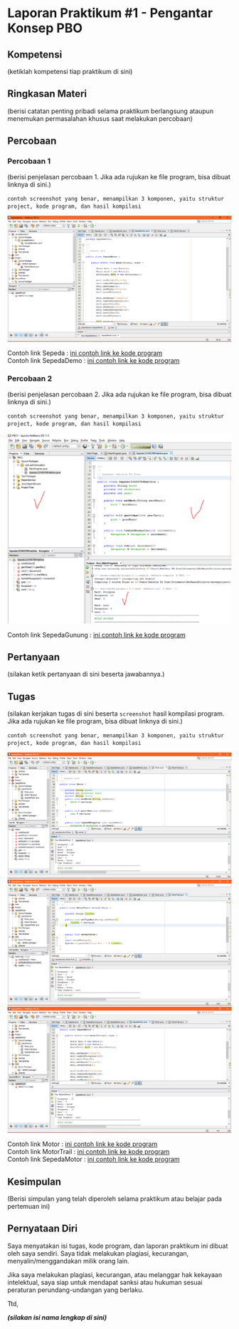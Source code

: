 # Laporan Praktikum #1 - Pengantar Konsep PBO

## Kompetensi

(ketiklah kompetensi tiap praktikum di sini)

## Ringkasan Materi

(berisi catatan penting pribadi selama praktikum berlangsung ataupun menemukan permasalahan khusus saat melakukan percobaan)

## Percobaan

### Percobaan 1

(berisi penjelasan percobaan 1. Jika ada rujukan ke file program, bisa dibuat linknya di sini.)

`contoh screenshot yang benar, menampilkan 3 komponen, yaitu struktur project, kode program, dan hasil kompilasi`

![contoh screenshot](img/ss1.png)

Contoh link Sepeda : [ini contoh link ke kode program](../../src/1_Pengantar_Konsep_PBO/Sepeda.java)<br>
Contoh link SepedaDemo : [ini contoh link ke kode program](../../src/1_Pengantar_Konsep_PBO/SepedaDemo.java)

### Percobaan 2

(berisi penjelasan percobaan 2. Jika ada rujukan ke file program, bisa dibuat linknya di sini.)

`contoh screenshot yang benar, menampilkan 3 komponen, yaitu struktur project, kode program, dan hasil kompilasi`

![contoh screenshot](img/contoh-schot1.PNG)

Contoh link SepedaGunung : [ini contoh link ke kode program](../../src/1_Pengantar_Konsep_PBO/SepedaGunung.java)

## Pertanyaan

(silakan ketik pertanyaan di sini beserta jawabannya.)

## Tugas

(silakan kerjakan tugas di sini beserta `screenshot` hasil kompilasi program. Jika ada rujukan ke file program, bisa dibuat linknya di sini.)

`contoh screenshot yang benar, menampilkan 3 komponen, yaitu struktur project, kode program, dan hasil kompilasi`

![screenshot motor.java](img/motor.png)<br>
![screenshot MotorTrail.java](img/MotorTrail.png)<br>
![screenshot SepedaMotor.java](img/SepedaMotor.png)

Contoh link Motor : [ini contoh link ke kode program](../../src/1_Pengantar_Konsep_PBO/Motor.java)<br>
Contoh link MotorTrail : [ini contoh link ke kode program](../../src/1_Pengantar_Konsep_PBO/MotorTrail.java)<br>
Contoh link SepedaMotor : [ini contoh link ke kode program](../../src/1_Pengantar_Konsep_PBO/SepedaMotor.java)



## Kesimpulan

(Berisi simpulan yang telah diperoleh selama praktikum atau belajar pada pertemuan ini)

## Pernyataan Diri

Saya menyatakan isi tugas, kode program, dan laporan praktikum ini dibuat oleh saya sendiri. Saya tidak melakukan plagiasi, kecurangan, menyalin/menggandakan milik orang lain.

Jika saya melakukan plagiasi, kecurangan, atau melanggar hak kekayaan intelektual, saya siap untuk mendapat sanksi atau hukuman sesuai peraturan perundang-undangan yang berlaku.

Ttd,

***(silakan isi nama lengkap di sini)***
